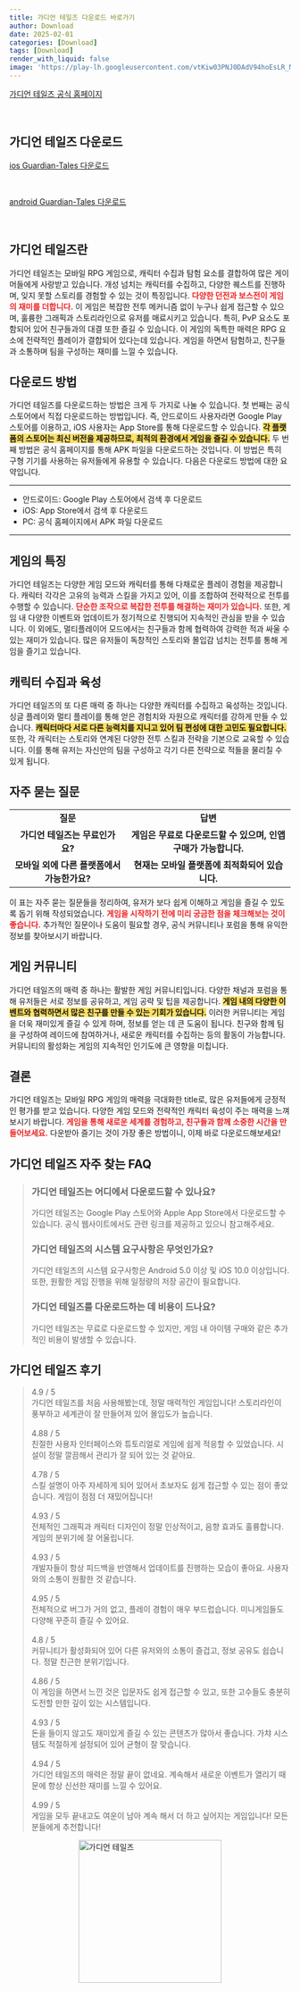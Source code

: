 ```yaml
---
title: 가디언 테일즈 다운로드 바로가기
author: Download
date: 2025-02-01
categories: [Download]
tags: [Download]
render_with_liquid: false
image: 'https://play-lh.googleusercontent.com/vtKiw03PNJ0DAdV94hoEsLR_MVBbYfi86gpmcwZpLfNCjm0SM6XyJ0rz8islFhEBhl8=s256-rw'
---
```

<p><a class='click-button' title='가디언 테일즈' href='https://game.naver.com/lounge/Guardian_Tales/home' rel='nofollow'>가디언 테일즈 공식 홈페이지</a></p><br>
<h2 id='가디언 테일즈_다운로드'>가디언 테일즈 다운로드</h2>
<p><a class="click-button ios" title="Guardian-Tales 다운로드" href="https://apps.apple.com/kr/app/%EA%B0%80%EB%94%94%EC%96%B8-%ED%85%8C%EC%9D%BC%EC%A6%88/id1515646155" rel="nofollow">ios Guardian-Tales 다운로드</a></p><br>
<p><a class="click-button android" title="Guardian-Tales 다운로드" href="https://play.google.comhttps://play.google.com/store/apps/details?id=com.kakaogames.gdtskr" rel="nofollow">android Guardian-Tales 다운로드</a></p><br>


<h2 id='가디언테일즈란'>가디언 테일즈란</h2>

<p>가디언 테일즈는 모바일 RPG 게임으로, 캐릭터 수집과 탐험 요소를 결합하여 많은 게이머들에게 사랑받고 있습니다. 개성 넘치는 캐릭터를 수집하고, 다양한 퀘스트를 진행하며, 잊지 못할 스토리를 경험할 수 있는 것이 특징입니다. <b><span style="color: #ee2323;">다양한 던전과 보스전이 게임의 재미를 더합니다.</span></b> 이 게임은 복잡한 전투 메커니즘 없이 누구나 쉽게 접근할 수 있으며, 훌륭한 그래픽과 스토리라인으로 유저를 매료시키고 있습니다. 특히, PvP 요소도 포함되어 있어 친구들과의 대결 또한 즐길 수 있습니다. 이 게임의 독특한 매력은 RPG 요소에 전략적인 플레이가 결합되어 있다는데 있습니다. 게임을 하면서 탐험하고, 친구들과 소통하며 팀을 구성하는 재미를 느낄 수 있습니다.</p>

<h2 id='다운로드 방법'>다운로드 방법</h2>

<p>가디언 테일즈를 다운로드하는 방법은 크게 두 가지로 나눌 수 있습니다. 첫 번째는 공식 스토어에서 직접 다운로드하는 방법입니다. 즉, 안드로이드 사용자라면 Google Play 스토어를 이용하고, iOS 사용자는 App Store를 통해 다운로드할 수 있습니다. <b><span style="background-color: #ffe066;">각 플랫폼의 스토어는 최신 버전을 제공하므로, 최적의 환경에서 게임을 즐길 수 있습니다.</span></b> 두 번째 방법은 공식 홈페이지를 통해 APK 파일을 다운로드하는 것입니다. 이 방법은 특히 구형 기기를 사용하는 유저들에게 유용할 수 있습니다. 다음은 다운로드 방법에 대한 요약입니다.</p>

<hr />

<ul>
    <li>안드로이드: Google Play 스토어에서 검색 후 다운로드</li>
    <li>iOS: App Store에서 검색 후 다운로드</li>
    <li>PC: 공식 홈페이지에서 APK 파일 다운로드</li>
</ul>

<hr />

<h2 id='게임의 특징'>게임의 특징</h2>

<p>가디언 테일즈는 다양한 게임 모드와 캐릭터를 통해 다채로운 플레이 경험을 제공합니다. 캐릭터 각각은 고유의 능력과 스킬을 가지고 있어, 이를 조합하여 전략적으로 전투를 수행할 수 있습니다. <b><span style="color: #ee2323;">단순한 조작으로 복잡한 전투를 해결하는 재미가 있습니다.</span></b> 또한, 게임 내 다양한 이벤트와 업데이트가 정기적으로 진행되어 지속적인 관심을 받을 수 있습니다. 이 외에도, 멀티플레이어 모드에서는 친구들과 함께 협력하여 강력한 적과 싸울 수 있는 재미가 있습니다. 많은 유저들이 독창적인 스토리와 몰입감 넘치는 전투를 통해 게임을 즐기고 있습니다.</p>

<h2 id='캐릭터 수집과 육성'>캐릭터 수집과 육성</h2>

<p>가디언 테일즈의 또 다른 매력 중 하나는 다양한 캐릭터를 수집하고 육성하는 것입니다. 싱글 플레이와 멀티 플레이를 통해 얻은 경험치와 자원으로 캐릭터를 강하게 만들 수 있습니다. <b><span style="background-color: #ffe066;">캐릭터마다 서로 다른 능력치를 지니고 있어 팀 편성에 대한 고민도 필요합니다.</span></b> 또한, 각 캐릭터는 스토리와 연계된 다양한 전투 스킬과 전략을 기본으로 교육할 수 있습니다. 이를 통해 유저는 자신만의 팀을 구성하고 각기 다른 전략으로 적들을 물리칠 수 있게 됩니다.</p>

<h2 id='자주 묻는 질문'>자주 묻는 질문</h2>

<table>
    <tr>
        <td style="text-align: center; height: 17px;"><b>질문</b></td>
        <td style="text-align: center; height: 17px;"><b>답변</b></td>
    </tr>
    <tr>
        <td style="text-align: center; height: 17px;"><b>가디언 테일즈는 무료인가요?</b></td>
        <td style="text-align: center; height: 17px;"><b>게임은 무료로 다운로드할 수 있으며, 인앱 구매가 가능합니다.</b></td>
    </tr>
    <tr>
        <td style="text-align: center; height: 17px;"><b>모바일 외에 다른 플랫폼에서 가능한가요?</b></td>
        <td style="text-align: center; height: 17px;"><b>현재는 모바일 플랫폼에 최적화되어 있습니다.</b></td>
    </tr>
</table>

<p>이 표는 자주 묻는 질문들을 정리하여, 유저가 보다 쉽게 이해하고 게임을 즐길 수 있도록 돕기 위해 작성되었습니다. <b><span style="color: #ee2323;">게임을 시작하기 전에 미리 궁금한 점을 체크해보는 것이 좋습니다.</span></b> 추가적인 질문이나 도움이 필요할 경우, 공식 커뮤니티나 포럼을 통해 유익한 정보를 찾아보시기 바랍니다.</p>

<h2 id='게임 커뮤니티'>게임 커뮤니티</h2>

<p>가디언 테일즈의 매력 중 하나는 활발한 게임 커뮤니티입니다. 다양한 채널과 포럼을 통해 유저들은 서로 정보를 공유하고, 게임 공략 및 팁을 제공합니다. <b><span style="background-color: #ffe066;">게임 내의 다양한 이벤트와 협력하면서 많은 친구를 만들 수 있는 기회가 있습니다.</span></b> 이러한 커뮤니티는 게임을 더욱 재미있게 즐길 수 있게 하며, 정보를 얻는 데 큰 도움이 됩니다. 친구와 함께 팀을 구성하여 레이드에 참여하거나, 새로운 캐릭터를 수집하는 등의 활동이 가능합니다. 커뮤니티의 활성화는 게임의 지속적인 인기도에 큰 영향을 미칩니다.</p>

<h2 id='결론'>결론</h2>

<p>가디언 테일즈는 모바일 RPG 게임의 매력을 극대화한 title로, 많은 유저들에게 긍정적인 평가를 받고 있습니다. 다양한 게임 모드와 전략적인 캐릭터 육성이 주는 매력을 느껴보시기 바랍니다. <b><span style="color: #ee2323;">게임을 통해 새로운 세계를 경험하고, 친구들과 함께 소중한 시간을 만들어보세요.</span></b> 다운받아 즐기는 것이 가장 좋은 방법이니, 이제 바로 다운로드해보세요!</p>


<h2 id='가디언 테일즈_자주_찾는_FAQ'>가디언 테일즈 자주 찾는 FAQ</h2>
<div itemscope="" itemtype="https://schema.org/FAQPage"> <blockquote> <div itemscope="" itemprop="mainEntity" itemtype="https://schema.org/Question"> <h3 itemprop="name">가디언 테일즈는 어디에서 다운로드할 수 있나요?</h3> <div itemscope="" itemprop="acceptedAnswer" itemtype="https://schema.org/Answer"> <span itemprop="text"> <p>가디언 테일즈는 Google Play 스토어와 Apple App Store에서 다운로드할 수 있습니다. 공식 웹사이트에서도 관련 링크를 제공하고 있으니 참고해주세요.</p> </span> </div> </div> <div itemscope="" itemprop="mainEntity" itemtype="https://schema.org/Question"> <h3 itemprop="name">가디언 테일즈의 시스템 요구사항은 무엇인가요?</h3> <div itemscope="" itemprop="acceptedAnswer" itemtype="https://schema.org/Answer"> <span itemprop="text"> <p>가디언 테일즈의 시스템 요구사항은 Android 5.0 이상 및 iOS 10.0 이상입니다. 또한, 원활한 게임 진행을 위해 일정량의 저장 공간이 필요합니다.</p> </span> </div> </div> <div itemscope="" itemprop="mainEntity" itemtype="https://schema.org/Question"> <h3 itemprop="name">가디언 테일즈를 다운로드하는 데 비용이 드나요?</h3> <div itemscope="" itemprop="acceptedAnswer" itemtype="https://schema.org/Answer"> <span itemprop="text"> <p>가디언 테일즈는 무료로 다운로드할 수 있지만, 게임 내 아이템 구매와 같은 추가적인 비용이 발생할 수 있습니다.</p> </span> </div> </div> </blockquote> </div>
<h2 id='가디언 테일즈_후기'>가디언 테일즈 후기</h2>
<div itemscope itemtype="https://schema.org/Product">
  <blockquote>
  <div itemprop="review" itemscope itemtype="https://schema.org/Review">
      <div itemprop="reviewRating" itemscope itemtype="https://schema.org/Rating"> <span itemprop="ratingValue">4.9</span> / <span itemprop="bestRating">5</span> </div>
      <span itemprop="reviewBody">가디언 테일즈를 처음 사용해봤는데, 정말 매력적인 게임입니다! 스토리라인이 풍부하고 세계관이 잘 만들어져 있어 몰입도가 높습니다.</span>
  </div>
  <br>
  <div itemprop="review" itemscope itemtype="https://schema.org/Review">
      <div itemprop="reviewRating" itemscope itemtype="https://schema.org/Rating"> <span itemprop="ratingValue">4.88</span> / <span itemprop="bestRating">5</span> </div>
      <span itemprop="reviewBody">친절한 사용자 인터페이스와 튜토리얼로 게임에 쉽게 적응할 수 있었습니다. 시설이 정말 깔끔해서 관리가 잘 되어 있는 것 같아요.</span>
  </div>
  <br>
  <div itemprop="review" itemscope itemtype="https://schema.org/Review">
      <div itemprop="reviewRating" itemscope itemtype="https://schema.org/Rating"> <span itemprop="ratingValue">4.78</span> / <span itemprop="bestRating">5</span> </div>
      <span itemprop="reviewBody">스킬 설명이 아주 자세하게 되어 있어서 초보자도 쉽게 접근할 수 있는 점이 좋았습니다. 게임이 점점 더 재밌어집니다!</span>
  </div>
  <br>
  <div itemprop="review" itemscope itemtype="https://schema.org/Review">
      <div itemprop="reviewRating" itemscope itemtype="https://schema.org/Rating"> <span itemprop="ratingValue">4.93</span> / <span itemprop="bestRating">5</span> </div>
      <span itemprop="reviewBody">전체적인 그래픽과 캐릭터 디자인이 정말 인상적이고, 음향 효과도 훌륭합니다. 게임의 분위기에 잘 어울립니다.</span>
  </div>
  <br>
  <div itemprop="review" itemscope itemtype="https://schema.org/Review">
      <div itemprop="reviewRating" itemscope itemtype="https://schema.org/Rating"> <span itemprop="ratingValue">4.93</span> / <span itemprop="bestRating">5</span> </div>
      <span itemprop="reviewBody">개발자들이 항상 피드백을 반영해서 업데이트를 진행하는 모습이 좋아요. 사용자와의 소통이 원활한 것 같습니다.</span>
  </div>
  <br>
  <div itemprop="review" itemscope itemtype="https://schema.org/Review">
      <div itemprop="reviewRating" itemscope itemtype="https://schema.org/Rating"> <span itemprop="ratingValue">4.95</span> / <span itemprop="bestRating">5</span> </div>
      <span itemprop="reviewBody">전체적으로 버그가 거의 없고, 플레이 경험이 매우 부드럽습니다. 미니게임들도 다양해 꾸준히 즐길 수 있어요.</span>
  </div>
  <br>
  <div itemprop="review" itemscope itemtype="https://schema.org/Review">
      <div itemprop="reviewRating" itemscope itemtype="https://schema.org/Rating"> <span itemprop="ratingValue">4.8</span> / <span itemprop="bestRating">5</span> </div>
      <span itemprop="reviewBody">커뮤니티가 활성화되어 있어 다른 유저와의 소통이 즐겁고, 정보 공유도 쉽습니다. 정말 친근한 분위기입니다.</span>
  </div>
  <br>
  <div itemprop="review" itemscope itemtype="https://schema.org/Review">
      <div itemprop="reviewRating" itemscope itemtype="https://schema.org/Rating"> <span itemprop="ratingValue">4.86</span> / <span itemprop="bestRating">5</span> </div>
      <span itemprop="reviewBody">이 게임을 하면서 느낀 것은 입문자도 쉽게 접근할 수 있고, 또한 고수들도 충분히 도전할 만한 깊이 있는 시스템입니다.</span>
  </div>
  <br>
  <div itemprop="review" itemscope itemtype="https://schema.org/Review">
      <div itemprop="reviewRating" itemscope itemtype="https://schema.org/Rating"> <span itemprop="ratingValue">4.93</span> / <span itemprop="bestRating">5</span> </div>
      <span itemprop="reviewBody">돈을 들이지 않고도 재미있게 즐길 수 있는 콘텐츠가 많아서 좋습니다. 가챠 시스템도 적절하게 설정되어 있어 균형이 잘 맞습니다.</span>
  </div>
  <br>
  <div itemprop="review" itemscope itemtype="https://schema.org/Review">
      <div itemprop="reviewRating" itemscope itemtype="https://schema.org/Rating"> <span itemprop="ratingValue">4.94</span> / <span itemprop="bestRating">5</span> </div>
      <span itemprop="reviewBody">가디언 테일즈의 매력은 정말 끝이 없네요. 계속해서 새로운 이벤트가 열리기 때문에 항상 신선한 재미를 느낄 수 있어요.</span>
  </div>
  <br>
  <div itemprop="review" itemscope itemtype="https://schema.org/Review">
      <div itemprop="reviewRating" itemscope itemtype="https://schema.org/Rating"> <span itemprop="ratingValue">4.99</span> / <span itemprop="bestRating">5</span> </div>
      <span itemprop="reviewBody">게임을 모두 끝내고도 여운이 남아 계속 해서 더 하고 싶어지는 게임입니다! 모든 분들에게 추천합니다!</span>
  </div>
  </blockquote>
</div>
<figure class="image" style="display: flex; justify-content: center; align-items: center; margin: 0;"><img src="https://play-lh.googleusercontent.com/vtKiw03PNJ0DAdV94hoEsLR_MVBbYfi86gpmcwZpLfNCjm0SM6XyJ0rz8islFhEBhl8=s256-rw" alt="가디언 테일즈" width="256" height="256" style="max-width: 100%; height: auto;"></figure>